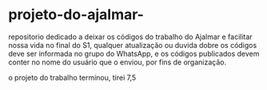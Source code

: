 # projeto-do-ajalmar-
repositorio dedicado a deixar os códigos do trabalho do Ajalmar e facilitar nossa vida no final do S1, qualquer atualização ou duvida  dobre os códigos deve ser informada no grupo do WhatsApp, e os códigos publicados devem conter no nome do usuário que o enviou, por fins de organização.

o projeto do trabalho terminou, tirei 7,5
